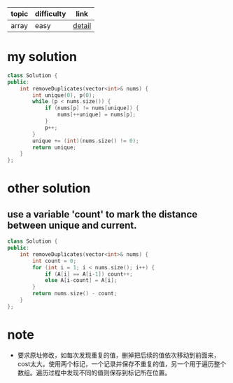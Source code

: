 | topic | difficulty | link |
| ---   | ---        | ---  |
| array | easy | [detail](https://leetcode.com/problems/remove-duplicates-from-sorted-array/) |

# my solution
```c++
class Solution {
public:
    int removeDuplicates(vector<int>& nums) {
        int unique(0), p(0);
        while (p < nums.size()) {
            if (nums[p] != nums[unique]) {
                nums[++unique] = nums[p];
            }
            p++;
        }
        unique += (int)(nums.size() != 0);
        return unique;
    }
};
```

# other solution
## use a variable 'count' to mark the distance between unique and current.
```c++
class Solution {
public:
    int removeDuplicates(vector<int>& nums) {
        int count = 0;
        for (int i = 1; i < nums.size(); i++) {
            if (A[i] == A[i-1]) count++;
            else A[i-count] = A[i];
        }
        return nums.size() - count;
    }
};
```
# note
- 要求原址修改，如每次发现重复的值，删掉把后续的值依次移动到前面来，cost太大。使用两个标记，一个记录并保存不重复的值，另一个用于遍历整个数组。遍历过程中发现不同的值则保存到标记所在位置。
